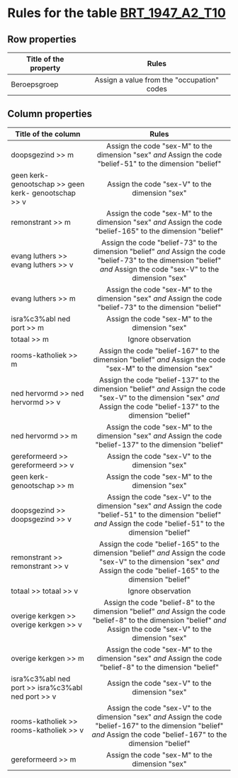 # Rules for the table [BRT_1947_A2_T10](https://github.com/cgueret/DataDump/blob/master/xls-marked/BRT_1947_A2_T10_marked.xls?raw=true)
## Row properties
| Title of the property | Rules |
| --------------------- |:-----:|
| Beroepsgroep | Assign a value from the "occupation" codes |
## Column properties
| Title of the column | Rules |
| --------------------- |:-----:|
| doopsgezind >> m | Assign the code "sex-M" to the dimension "sex" *and* Assign the code "belief-51" to the dimension "belief" |
| geen kerk- genootschap >> geen kerk- genootschap >> v | Assign the code "sex-V" to the dimension "sex" |
| remonstrant >> m | Assign the code "sex-M" to the dimension "sex" *and* Assign the code "belief-165" to the dimension "belief" |
| evang luthers >> evang luthers >> v | Assign the code "belief-73" to the dimension "belief" *and* Assign the code "belief-73" to the dimension "belief" *and* Assign the code "sex-V" to the dimension "sex" |
| evang luthers >> m | Assign the code "sex-M" to the dimension "sex" *and* Assign the code "belief-73" to the dimension "belief" |
| isra%c3%abl ned port >> m | Assign the code "sex-M" to the dimension "sex" |
| totaal >> m | Ignore observation |
| rooms-katholiek >> m | Assign the code "belief-167" to the dimension "belief" *and* Assign the code "sex-M" to the dimension "sex" |
| ned hervormd >> ned hervormd >> v | Assign the code "belief-137" to the dimension "belief" *and* Assign the code "sex-V" to the dimension "sex" *and* Assign the code "belief-137" to the dimension "belief" |
| ned hervormd >> m | Assign the code "sex-M" to the dimension "sex" *and* Assign the code "belief-137" to the dimension "belief" |
| gereformeerd >> gereformeerd >> v | Assign the code "sex-V" to the dimension "sex" |
| geen kerk- genootschap >> m | Assign the code "sex-M" to the dimension "sex" |
| doopsgezind >> doopsgezind >> v | Assign the code "sex-V" to the dimension "sex" *and* Assign the code "belief-51" to the dimension "belief" *and* Assign the code "belief-51" to the dimension "belief" |
| remonstrant >> remonstrant >> v | Assign the code "belief-165" to the dimension "belief" *and* Assign the code "sex-V" to the dimension "sex" *and* Assign the code "belief-165" to the dimension "belief" |
| totaal >> totaal >> v | Ignore observation |
| overige kerkgen >> overige kerkgen >> v | Assign the code "belief-8" to the dimension "belief" *and* Assign the code "belief-8" to the dimension "belief" *and* Assign the code "sex-V" to the dimension "sex" |
| overige kerkgen >> m | Assign the code "sex-M" to the dimension "sex" *and* Assign the code "belief-8" to the dimension "belief" |
| isra%c3%abl ned port >> isra%c3%abl ned port >> v | Assign the code "sex-V" to the dimension "sex" |
| rooms-katholiek >> rooms-katholiek >> v | Assign the code "sex-V" to the dimension "sex" *and* Assign the code "belief-167" to the dimension "belief" *and* Assign the code "belief-167" to the dimension "belief" |
| gereformeerd >> m | Assign the code "sex-M" to the dimension "sex" |
